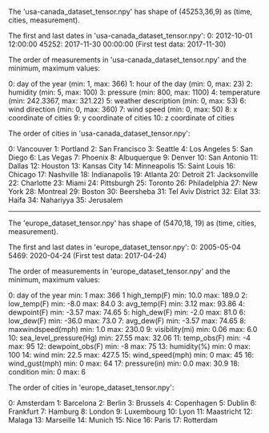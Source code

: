 The 'usa-canada_dataset_tensor.npy' has shape of (45253,36,9) as (time, cities, measurement).


The first and last dates in 'usa-canada_dataset_tensor.npy':
0:              2012-10-01 12:00:00
45252:      2017-11-30 00:00:00
(First test data: 2017-11-30)


The order of measurements in 'usa-canada_dataset_tensor.npy' and the minimum, maximum values:

0:  day of the year        (min: 1,        max: 366)
1:  hour of the day        (min: 0,        max: 23)
2:  humidity               (min: 5,        max: 100)
3:  pressure               (min: 800,      max: 1100)
4:  temperature            (min: 242.3367, max: 321.22)
5:  weather description    (min: 0,        max: 53)
6:  wind direction         (min: 0,        max: 360)
7:  wind speed             (min: 0,        max: 50)
8:  x coordinate of cities
9:  y coordinate of cities
10:  z coordinate of cities

The order of cities in 'usa-canada_dataset_tensor.npy':

0:  Vancouver
1:  Portland
2:  San Francisco
3:  Seattle
4:  Los Angeles
5:  San Diego
6:  Las Vegas
7:  Phoenix
8:  Albuquerque
9:  Denver
10: San Antonio
11: Dallas
12: Houston
13: Kansas City
14: Minneapolis
15: Saint Louis 
16: Chicago
17: Nashville
18: Indianapolis
19: Atlanta
20: Detroit
21: Jacksonville
22: Charlotte
23: Miami
24: Pittsburgh
25: Toronto
26: Philadelphia
27: New York
28: Montreal
29: Boston
30: Beersheba
31: Tel Aviv District
32: Eilat
33: Haifa
34: Nahariyya
35: Jerusalem


-----------------------------------------------------------------------------

The 'europe_dataset_tensor.npy' has shape of (5470,18, 19) as (time, cities, measurement).



The first and last dates in 'europe_dataset_tensor.npy':
0:           2005-05-04
5469:     2020-04-24
(First test data: 2017-04-24)


The order of measurements in 'europe_dataset_tensor.npy' and the minimum, maximum values:

0:    day of the year               min: 1          max: 366
1     high_temp(F)                  min: 10.0       max: 189.0
2:    low_temp(F)                   min: -8.0       max: 84.0
3:    avg_temp(F)                   min: 3.12       max: 93.86
4:    dewpoint(F)                   min: -3.57      max: 74.65
5:    high_dew(F)                   min: -2.0       max: 81.0
6:    low_dew(F)                    min: -36.0      max: 73.0
7:    avg_dew(F)                    min: -3.57      max: 74.65
8:    maxwindspeed(mph)             min: 1.0        max: 230.0
9:    visibility(mi)                min: 0.06       max: 6.0 
10:   sea_level_pressure(Hg)        min: 27.55      max: 32.06
11:   temp_obs(F)                   min: -4         max: 95
12:   dewpoint_obs(F)               min: -8         max: 75
13:   humidity(%)                   min: 0          max: 100
14:   wind                          min: 22.5       max: 427.5
15:   wind_speed(mph)               min:  0         max: 45
16:   wind_gust(mph)                min: 0          max: 64
17:   pressure(in)                  min: 0.0        max: 30.9
18:   condition                     min: 0          max: 6



The order of cities in 'europe_dataset_tensor.npy':

0: Amsterdam
1: Barcelona
2: Berlin
3: Brussels
4: Copenhagen
5: Dublin
6: Frankfurt
7: Hamburg
8: London
9: Luxembourg
10: Lyon
11: Maastricht
12: Malaga
13: Marseille
14: Munich
15: Nice
16: Paris
17: Rotterdam

             
             
             
             
             
             
             
             
             
             
             
             
             
             
             
             
             
             
             
             
             
             
             
